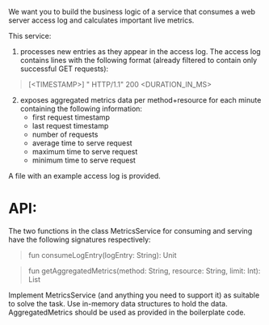 We want you to build the business logic of a service that consumes a web server access log and calculates important live metrics.

This service:

1. processes new entries as they appear in the access log. The access log contains lines with the following format (already filtered to contain only successful GET requests):
> [\<TIMESTAMP\>] "<METHOD> <RESOURCE> HTTP/1.1" 200 <DURATION_IN_MS>

2. exposes aggregated metrics data per method+resource for each minute containing the following information:
   * first request timestamp
   * last request timestamp
   * number of requests
   * average time to serve request
   * maximum time to serve request
   * minimum time to serve request

A file with an example access log is provided.

# API:
The two functions in the class MetricsService for consuming and serving have the following signatures respectively:
>fun consumeLogEntry(logEntry: String): Unit

>fun getAggregatedMetrics(method: String, resource: String, limit: Int): List<AggregatedMetrics>

Implement MetricsService (and anything you need to support it) as suitable to solve the task. Use in-memory data structures to hold the data. AggregatedMetrics should be used as provided in the boilerplate code.